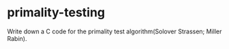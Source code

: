 # primality-testing
Write down a C code for the primality test algorithm(Solover Strassen; Miller Rabin).
